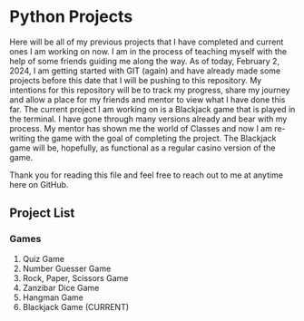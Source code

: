 # Python Projects

Here will be all of my previous projects that I have completed and current ones I am working on now.
I am in the process of teaching myself with the help of some friends guiding me along the way.
As of today, February 2, 2024, I am getting started with GIT (again) and have already made some projects before this date that I will be pushing to this repository.
My intentions for this repository will be to track my progress, share my journey and allow a place for my friends and mentor to view what I have done this far.
The current project I am working on is a Blackjack game that is played in the terminal.  I have gone through many versions already and bear with my process.
My mentor has shown me the world of Classes and now I am re-writing the game with the goal of completing the project.
The Blackjack game will be, hopefully, as functional as a regular casino version of the game.

Thank you for reading this file and feel free to reach out to me at anytime here on GitHub.

## Project List

### Games
1. Quiz Game
2. Number Guesser Game
3. Rock, Paper, Scissors Game
4. Zanzibar Dice Game
5. Hangman Game
6. Blackjack Game (CURRENT)
